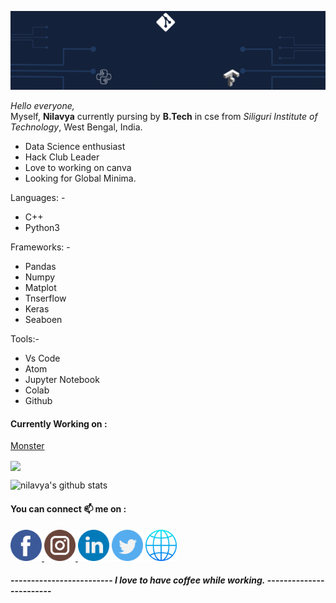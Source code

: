 
<p><img src= "https://github.com/nilavya2000/nilavya2000/blob/master/images/cooveer%20(1).gif"> </p>

_Hello everyone,_ <br> Myself, **Nilavya** currently pursing by **B.Tech** in cse from _Siliguri Institute of Technology_, West Bengal, India.<br>
<ul> <li> Data Science enthusiast </li>
    <li> Hack Club Leader </li>
  <li> Love to working on canva </li> 
  <li> Looking for Global Minima. </li> </ul>
  Languages: - 
  <ul> <li> C++ </li><li> Python3 </li></ul>
  Frameworks: -
  <ul><li>Pandas</li><li>Numpy</li><li>Matplot</li><li>Tnserflow</li><li>Keras</li><li>Seaboen</li></ul>
  Tools:-
  <ul><li>Vs Code</li><li>Atom</li><li>Jupyter Notebook</li><li>Colab</li><li>Github</li></ul>
  
<!--
#### This year aiming for : - 
- Hacktoberfest
- GSOC -->

#### Currently Working on : 
[Monster](https://github.com/nilavya2000/monster)

<a href="https://github.com/nilavya2000">
  <img align="center" src="https://github-readme-stats.vercel.app/api/top-langs/?username=nilavya2000&theme=light&hide_langs_below=1" />
</a>

![nilavya's github stats](https://github-readme-stats.vercel.app/api?username=nilavya2000)

#### You can connect 📫 me on : 
<a href="https://www.facebook.com/nilavya.das.1">
    <img src="https://github.com/nilavya2000/nilavya2000/blob/master/images/facebook.png" height="50" width="50">
 </a> <a href="https://www.instagram.com/_n_i_l_a_v_y_a_/"><img src="https://github.com/nilavya2000/nilavya2000/blob/master/images/instagram.png" height="50" width="50"> </a> <a href="https://www.linkedin.com/in/nilavya-das-0ba627173/"><img src="https://github.com/nilavya2000/nilavya2000/blob/master/images/linkedin.png" height="50" width="50"></a> <a href="https://www.linkedin.com/in/nilavya-das-0ba627173/"> <img src="https://github.com/nilavya2000/nilavya2000/blob/master/images/twitter.png" height="50" width="50"></a> <a href="https://nilavyadas.netlify.app/"> <img src="https://github.com/nilavya2000/nilavya2000/blob/master/images/global.png" height="50" width="50"></a>
 
 
 
<!--[![linkedin](https://img.shields.io/badge/-nilavya-blue?style=flat-square&logo=Linkedin&logoColor=white&link=https://www.linkedin.com/in/nilavya-das-0ba627173/)](https://www.linkedin.com/in/nilavya-das-0ba627173/) ![Github](https://img.shields.io/github/followers/nilavya2000?style=social) ![Twitter Follow](https://img.shields.io/twitter/follow/Nilavya1?style=social)-->

#### ------------------------- _I love to have coffee while working._ ------------------------
<!--
**nilavya2000/nilavya2000** is a ✨ _special_ ✨ repository because its `README.md` (this file) appears on your GitHub profile.

Here are some ideas to get you started:

- 🔭 I’m currently working on ...
- 🌱 I’m currently learning ...df
- 👯 I’m looking to collaborate on ...
- 🤔 I’m looking for help with ...
- 💬 Ask me about ...
- 📫 How to reach me: ...
- 😄 Pronouns: ...
- ⚡ Fun fact: ...


# Hi there 👋
## I am currently exploring in Machine Learning and Deep learning 🔭 and looking :eyes: for projects to contrtibute .
-->


